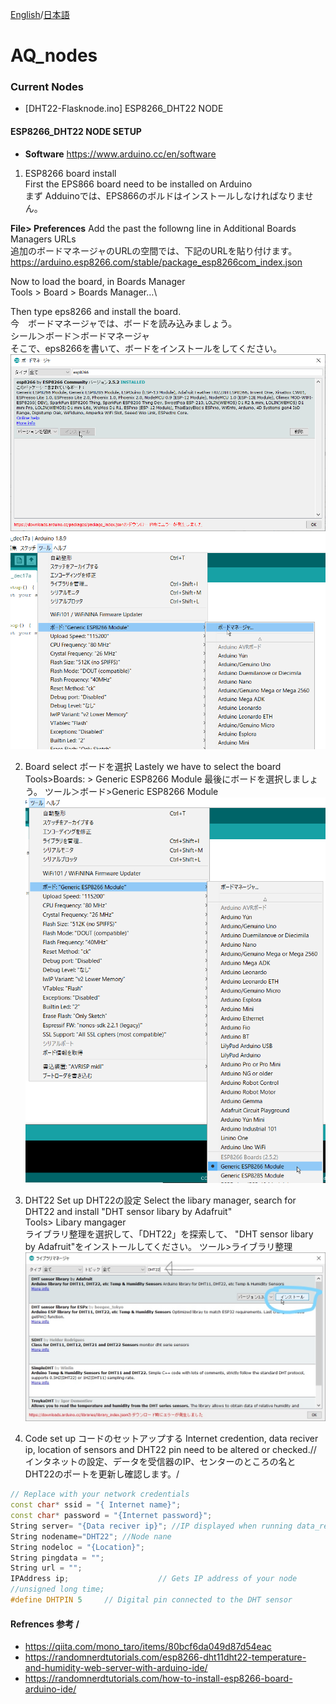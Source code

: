 

 [English](/README-jp.md)/[日本語](/README-jp.md)
# AQ_nodes

### Current Nodes
- [DHT22-Flasknode.ino] ESP8266_DHT22 NODE


#### ESP8266_DHT22 NODE SETUP
- **Software**
https://www.arduino.cc/en/software

1. ESP8266 board install \
First the EPS866 board need to be installed on Arduino \
まず Adduinoでは、EPS866のボルドはインストールしなければなりません。

**File> Preferences**
Add the past the followng line in Additional Boards Managers URLs \
追加のボードマネージャのURLの空間では、下記のURLを貼り付けます。\
https://arduino.esp8266.com/stable/package_esp8266com_index.json


Now to load the board, in Boards Manager \
Tools > Board > Boards Manager…\

Then type eps8266 and install the board. \
今　ボードマネージャでは、ボードを読み込みましょう。\
シール＞ボード＞ボードマネージャ \
そこで、eps8266を書いて、ボードをインストールをしてください。 \
![Board_Manger_eps_JP](https://github.com/JarvisSan22/SensorNetwork2020_DashServer_SDS011_DHT22/blob/main/AQ_nodes/Board_Manger_eps_JP.png)
![Board_Manger_JP](https://github.com/JarvisSan22/SensorNetwork2020_DashServer_SDS011_DHT22/blob/main/AQ_nodes/Board_Manager_JP.png)

2. Board select ボードを選択
Lastely we have to select the board
Tools>Boards: >  Generic ESP8266 Module 
最後にボードを選択しましょう。
ツール＞ボード>Generic ESP8266 Module 
![Board Select](https://github.com/JarvisSan22/SensorNetwork2020_DashServer_SDS011_DHT22/blob/main/AQ_nodes/Board_Select_JP.png)

3. DHT22 Set up  DHT22の設定
Select the libary manager, search for DHT22 and install "DHT sensor libary by Adafruit"\
Tools> Libary mangager\
ライブラリ整理を選択して、「DHT22」を探索して、 "DHT sensor libary by Adafruit"をインストールしてください。
ツール>ライブラリ整理
![DHT22_ARDUINO_INSTALL](https://github.com/JarvisSan22/SensorNetwork2020_DashServer_SDS011_DHT22/blob/main/AQ_nodes/DHT22_ARDUINO_INSTALL.jpg)


4. Code set up コードのセットアップする
Internet credention, data reciver ip, location of sensors and DHT22 pin need to be altered or checked.//
インタネットの設定、データを受信器のIP、センターのところの名と DHT22のポートを更新し確認します。/

```C++
// Replace with your network credentials
const char* ssid = "{ Internet name}";
const char* password = "{Internet password}";
String server= "{Data reciver ip}"; //IP displayed when running data_reciver.py
String nodename="DHT22"; //Node nane 
String nodeloc = "{Location}"; 
String pingdata = "";
String url = "";
IPAddress ip;                    // Gets IP address of your node
//unsigned long time;
#define DHTPIN 5     // Digital pin connected to the DHT sensor
```




#### Refrences 参考 /

* https://qiita.com/mono_taro/items/80bcf6da049d87d54eac
* https://randomnerdtutorials.com/esp8266-dht11dht22-temperature-and-humidity-web-server-with-arduino-ide/
* https://randomnerdtutorials.com/how-to-install-esp8266-board-arduino-ide/
